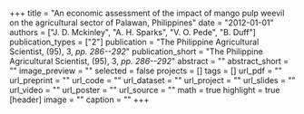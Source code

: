 +++
title = "An economic assessment of the impact of mango pulp weevil on the agricultural sector of Palawan, Philippines"
date = "2012-01-01"
authors = ["J. D. Mckinley", "A. H. Sparks", "V. O. Pede", "B. Duff"]
publication_types = ["2"]
publication = "The Philippine Agricultural Scientist, (95), 3, _pp. 286--292_"
publication_short = "The Philippine Agricultural Scientist, (95), 3, _pp. 286--292_"
abstract = ""
abstract_short = ""
image_preview = ""
selected = false
projects = []
tags = []
url_pdf = ""
url_preprint = ""
url_code = ""
url_dataset = ""
url_project = ""
url_slides = ""
url_video = ""
url_poster = ""
url_source = ""
math = true
highlight = true
[header]
image = ""
caption = ""
+++
